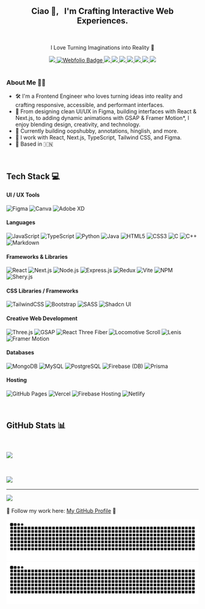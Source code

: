 <h2 align="center"> 
  Ciao 👋, &nbsp; I'm Crafting Interactive Web Experiences. 
</h2>

<br/>

<p align="center">
  I Love Turning Imaginations into Reality 🚀
</p>

<div align="center">
  <a href="https://linkedin.com/in/atishaytuli07" target="_blank">
    <img src="https://img.shields.io/badge/LinkedIn-%230077B5.svg?logo=linkedin&logoColor=white" />
  </a>
  <a href="https://atishayweb.vercel.app" target="_blank">
    <img src="https://img.shields.io/badge/Webfolio-%23E34F26?logo=vercel&logoColor=white&style=flat" alt="Webfolio Badge" />
  </a>
  <a href="https://layers.to/atishaytuli07" target="_blank">
    <img src="https://img.shields.io/badge/Layers-7C3AED?logo=stackshare&logoColor=white" />
  </a>
    <a href="https://atishaytuli.medium.com" target="_blank">
    <img src="https://img.shields.io/badge/Medium-12100E?logo=medium&logoColor=white" />
  </a>
  <a href="https://www.behance.net/atishaytuli07" target="_blank">
    <img src="https://img.shields.io/badge/Behance-1769FF?logo=behance&logoColor=white" />
  </a>
  <a href="https://dribbble.com/atishaytuli07" target="_blank">
    <img src="https://img.shields.io/badge/Dribbble-EA4C89?logo=dribbble&logoColor=white" />
  </a>
  <a href="https://uiverse.io/profile/atishaytuli07" target="_blank">
    <img src="https://img.shields.io/badge/Uiverse-5B3DF5?logo=css3&logoColor=white" />
  </a>
  <a href="https://me.muz.li/atishaytuli07" target="_blank">
    <img src="https://img.shields.io/badge/Muzli-FF3366?logo=materialdesign&logoColor=white" />
  </a>
  <a href="https://github.com/atishaytuli07" target="_blank">
    <img src="https://img.shields.io/badge/GitHub-181717?logo=github&logoColor=white" />
  </a>
</div>

<br/>

### About Me 👨‍💻  

- 🛠 I'm a Frontend Engineer who loves turning ideas into reality and crafting responsive, accessible, and performant interfaces.  
- 🎨 From designing clean UI/UX in Figma, building interfaces with React & Next.js, to adding dynamic animations with GSAP & Framer Motion*, I enjoy blending design, creativity, and technology.  
- 🚀 Currently building oopshubby, annotations, hinglish, and more.  
- 🔧 I work with React, Next.js, TypeScript, Tailwind CSS, and Figma.  
- 📍 Based in 🇮🇳  

<br/>

## Tech Stack 💻 

#### UI / UX Tools
![Figma](https://img.shields.io/badge/Figma-F24E1E.svg?style=flat&logo=figma&logoColor=white) 
![Canva](https://img.shields.io/badge/Canva-00C4CC.svg?style=flat&logo=canva&logoColor=white)   ![Adobe XD](https://img.shields.io/badge/Adobe%20XD-FF61F6.svg?style=flat&logo=adobexd&logoColor=white)

#### Languages
![JavaScript](https://img.shields.io/badge/JavaScript-F7DF1E.svg?style=flat&logo=javascript&logoColor=black) 
![TypeScript](https://img.shields.io/badge/TypeScript-3178C6.svg?style=flat&logo=typescript&logoColor=white) 
![Python](https://img.shields.io/badge/Python-3776AB.svg?style=flat&logo=python&logoColor=white)
![Java](https://img.shields.io/badge/Java-FF5733.svg?style=flat&logo=openjdk&logoColor=white) 
![HTML5](https://img.shields.io/badge/HTML5-E34F26.svg?style=flat&logo=html5&logoColor=white) 
![CSS3](https://img.shields.io/badge/CSS3-1572B6.svg?style=flat&logo=css3&logoColor=white) 
![C](https://img.shields.io/badge/C-A8B9CC.svg?style=flat&logo=c&logoColor=black) 
![C++](https://img.shields.io/badge/C++-0096D6.svg?style=flat&logo=c%2B%2B&logoColor=white)
![Markdown](https://img.shields.io/badge/Markdown-4A90E2.svg?style=flat&logo=markdown&logoColor=white)

#### Frameworks & Libraries
![React](https://img.shields.io/badge/React-61DAFB.svg?style=flat&logo=react&logoColor=black)
![Next.js](https://img.shields.io/badge/Next.js-000000?style=flat&logo=next.js&logoColor=white) 
![Node.js](https://img.shields.io/badge/Node.js-339933?style=flat&logo=node.js&logoColor=white) 
![Express.js](https://img.shields.io/badge/Express.js-444444.svg?style=flat&logo=express&logoColor=white) 
![Redux](https://img.shields.io/badge/Redux-764ABC.svg?style=flat&logo=redux&logoColor=white)
![Vite](https://img.shields.io/badge/Vite-646CFF.svg?style=flat&logo=vite&logoColor=white) 
![NPM](https://img.shields.io/badge/NPM-CB3837.svg?style=flat&logo=npm&logoColor=white) 
![Shery.js](https://img.shields.io/badge/Shery.js-FF8800.svg?style=flat&logoColor=white)

#### CSS Libraries / Frameworks
![TailwindCSS](https://img.shields.io/badge/Tailwindcss-38B2AC.svg?style=flat&logo=tailwind-css&logoColor=white)
![Bootstrap](https://img.shields.io/badge/Bootstrap-7952B3.svg?style=flat&logo=bootstrap&logoColor=white) 
![SASS](https://img.shields.io/badge/Sass-CC6699.svg?style=flat&logo=sass&logoColor=white) 
![Shadcn UI](https://img.shields.io/badge/Shadcn_UI-000000.svg?style=flat&logoColor=white)

#### Creative Web Development
![Three.js](https://img.shields.io/badge/Three.js-000000.svg?style=flat&logo=three.js&logoColor=white)
![GSAP](https://img.shields.io/badge/GSAP-88CE02.svg?style=flat&logo=greensock&logoColor=black)
![React Three Fiber](https://img.shields.io/badge/React_Three_Fiber-0096FF.svg?style=flat&logo=react&logoColor=61DAFB)
![Locomotive Scroll](https://img.shields.io/badge/Locomotive_Scroll-8E44AD.svg?style=flat&logo=scrollreveal&logoColor=white)
![Lenis](https://img.shields.io/badge/Lenis-06B6D4.svg?style=flat&logo=airplayvideo&logoColor=white)
![Framer Motion](https://img.shields.io/badge/Framer_Motion-0055FF.svg?style=flat&logo=framer&logoColor=white)

#### Databases
![MongoDB](https://img.shields.io/badge/MongoDB-47A248.svg?style=flat&logo=mongodb&logoColor=white) 
![MySQL](https://img.shields.io/badge/MySQL-4479A1.svg?style=flat&logo=mysql&logoColor=white)
![PostgreSQL](https://img.shields.io/badge/PostgreSQL-336791.svg?style=flat&logo=postgresql&logoColor=white)
![Firebase (DB)](https://img.shields.io/badge/Firebase-FFCA28.svg?style=flat&logo=firebase&logoColor=black) 
![Prisma](https://img.shields.io/badge/Prisma-2D3748.svg?style=flat&logo=prisma&logoColor=white)

#### Hosting
![GitHub Pages](https://img.shields.io/badge/GitHub_Pages-327FC7.svg?style=flat&logo=github&logoColor=white)
![Vercel](https://img.shields.io/badge/Vercel-000000.svg?style=flat&logo=vercel&logoColor=white)
![Firebase Hosting](https://img.shields.io/badge/Firebase_Hosting-FFCA28.svg?style=flat&logo=firebase&logoColor=black) 
![Netlify](https://img.shields.io/badge/Netlify-00C7B7.svg?style=flat&logo=netlify&logoColor=white)

<br/>

## GitHub Stats 📊 
<br/>

![](https://github-readme-streak-stats.herokuapp.com/?user=atishaytuli07&theme=default_repocard&hide_border=true)

<br/>

![](https://github-readme-stats.vercel.app/api/top-langs/?username=atishaytuli07&theme=default_repocard&hide_border=true&include_all_commits=true&count_private=false&layout=compact)

---

[![](https://visitcount.itsvg.in/api?id=atishaytuli07&icon=0&color=0)](https://visitcount.itsvg.in)

🌟 Follow my work here: [My GitHub Profile](https://github.com/atishaytuli07) 🚀

![github contribution grid snake animation](https://raw.githubusercontent.com/atishaytuli07/atishaytuli07/output/github-contribution-grid-snake-dark.svg#gh-dark-mode-only)
![github contribution grid snake animation](https://raw.githubusercontent.com/atishaytuli07/atishaytuli07/output/github-contribution-grid-snake.svg#gh-light-mode-only)
